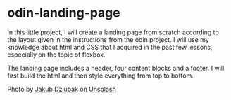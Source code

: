 # odin-landing-page

In this little project, I will create a landing page from scratch according to the layout
given in the instructions from the odin project. I will use my knowledge about html and CSS that I acquired in the past few lessons, especially on the topic of flexbox. 

The landing page includes a header, four content blocks and a footer. I will first build the html and then style everything from top to bottom. 

  
Photo by <a href="https://unsplash.com/@jckbck?utm_source=unsplash&utm_medium=referral&utm_content=creditCopyText">Jakub Dziubak</a> on <a href="https://unsplash.com/s/photos/coffee?utm_source=unsplash&utm_medium=referral&utm_content=creditCopyText">Unsplash</a>
  